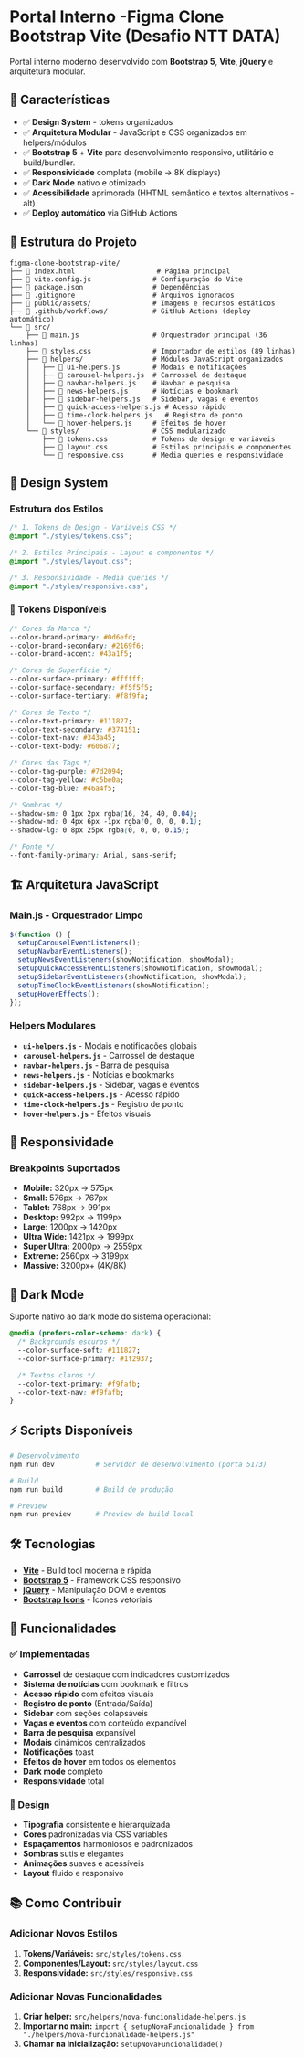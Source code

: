 # Portal Interno -Figma Clone Bootstrap Vite (Desafio NTT DATA)

Portal interno moderno desenvolvido com **Bootstrap 5**, **Vite**, **jQuery** e arquitetura modular.

## 🚀 Características

- ✅ **Design System** - tokens organizados
- ✅ **Arquitetura Modular** - JavaScript e CSS organizados em helpers/módulos
- ✅ **Bootstrap 5** + **Vite** para desenvolvimento responsivo, utilitário e build/bundler.
- ✅ **Responsividade** completa (mobile → 8K displays)
- ✅ **Dark Mode** nativo e otimizado
- ✅ **Acessibilidade** aprimorada (HHTML semântico e textos alternativos - alt)
- ✅ **Deploy automático** via GitHub Actions

## 📁 Estrutura do Projeto

```
figma-clone-bootstrap-vite/
├── 📄 index.html                    # Página principal
├── 📄 vite.config.js               # Configuração do Vite
├── 📄 package.json                 # Dependências
├── 📄 .gitignore                   # Arquivos ignorados
├── 📁 public/assets/               # Imagens e recursos estáticos
├── 📁 .github/workflows/           # GitHub Actions (deploy automático)
└── 📁 src/
    ├── 📄 main.js                  # Orquestrador principal (36 linhas)
    ├── 📄 styles.css               # Importador de estilos (89 linhas)
    ├── 📁 helpers/                 # Módulos JavaScript organizados
    │   ├── 📄 ui-helpers.js        # Modais e notificações
    │   ├── 📄 carousel-helpers.js  # Carrossel de destaque
    │   ├── 📄 navbar-helpers.js    # Navbar e pesquisa
    │   ├── 📄 news-helpers.js      # Notícias e bookmark
    │   ├── 📄 sidebar-helpers.js   # Sidebar, vagas e eventos
    │   ├── 📄 quick-access-helpers.js # Acesso rápido
    │   ├── 📄 time-clock-helpers.js   # Registro de ponto
    │   └── 📄 hover-helpers.js     # Efeitos de hover
    └── 📁 styles/                  # CSS modularizado
        ├── 📄 tokens.css           # Tokens de design e variáveis
        ├── 📄 layout.css           # Estilos principais e componentes
        └── 📄 responsive.css       # Media queries e responsividade
```

## 🎨 Design System

### Estrutura dos Estilos

```css
/* 1. Tokens de Design - Variáveis CSS */
@import "./styles/tokens.css";

/* 2. Estilos Principais - Layout e componentes */
@import "./styles/layout.css";

/* 3. Responsividade - Media queries */
@import "./styles/responsive.css";
```

### 🌈 Tokens Disponíveis

```css
/* Cores da Marca */
--color-brand-primary: #0d6efd;
--color-brand-secondary: #2169f6;
--color-brand-accent: #43a1f5;

/* Cores de Superfície */
--color-surface-primary: #ffffff;
--color-surface-secondary: #f5f5f5;
--color-surface-tertiary: #f8f9fa;

/* Cores de Texto */
--color-text-primary: #111827;
--color-text-secondary: #374151;
--color-text-nav: #343a45;
--color-text-body: #606877;

/* Cores das Tags */
--color-tag-purple: #7d2094;
--color-tag-yellow: #c5be0a;
--color-tag-blue: #46a4f5;

/* Sombras */
--shadow-sm: 0 1px 2px rgba(16, 24, 40, 0.04);
--shadow-md: 0 4px 6px -1px rgba(0, 0, 0, 0.1);
--shadow-lg: 0 8px 25px rgba(0, 0, 0, 0.15);

/* Fonte */
--font-family-primary: Arial, sans-serif;
```

## 🏗️ Arquitetura JavaScript

### Main.js - Orquestrador Limpo

```javascript
$(function () {
  setupCarouselEventListeners();
  setupNavbarEventListeners();
  setupNewsEventListeners(showNotification, showModal);
  setupQuickAccessEventListeners(showNotification, showModal);
  setupSidebarEventListeners(showNotification, showModal);
  setupTimeClockEventListeners(showNotification);
  setupHoverEffects();
});
```

### Helpers Modulares

- **`ui-helpers.js`** - Modais e notificações globais
- **`carousel-helpers.js`** - Carrossel de destaque
- **`navbar-helpers.js`** - Barra de pesquisa
- **`news-helpers.js`** - Notícias e bookmarks
- **`sidebar-helpers.js`** - Sidebar, vagas e eventos
- **`quick-access-helpers.js`** - Acesso rápido
- **`time-clock-helpers.js`** - Registro de ponto
- **`hover-helpers.js`** - Efeitos visuais

## 📱 Responsividade

### Breakpoints Suportados

- **Mobile:** 320px → 575px
- **Small:** 576px → 767px
- **Tablet:** 768px → 991px
- **Desktop:** 992px → 1199px
- **Large:** 1200px → 1420px
- **Ultra Wide:** 1421px → 1999px
- **Super Ultra:** 2000px → 2559px
- **Extreme:** 2560px → 3199px
- **Massive:** 3200px+ (4K/8K)

## 🌙 Dark Mode

Suporte nativo ao dark mode do sistema operacional:

```css
@media (prefers-color-scheme: dark) {
  /* Backgrounds escuros */
  --color-surface-soft: #111827;
  --color-surface-primary: #1f2937;

  /* Textos claros */
  --color-text-primary: #f9fafb;
  --color-text-nav: #f9fafb;
}
```

## ⚡ Scripts Disponíveis

```bash
# Desenvolvimento
npm run dev          # Servidor de desenvolvimento (porta 5173)

# Build
npm run build        # Build de produção

# Preview
npm run preview      # Preview do build local
```

## 🛠️ Tecnologias

- **[Vite](https://vitejs.dev/)** - Build tool moderna e rápida
- **[Bootstrap 5](https://getbootstrap.com/)** - Framework CSS responsivo
- **[jQuery](https://jquery.com/)** - Manipulação DOM e eventos
- **[Bootstrap Icons](https://icons.getbootstrap.com/)** - Ícones vetoriais

## 🎯 Funcionalidades

### ✅ Implementadas

- **Carrossel** de destaque com indicadores customizados
- **Sistema de notícias** com bookmark e filtros
- **Acesso rápido** com efeitos visuais
- **Registro de ponto** (Entrada/Saída)
- **Sidebar** com seções colapsáveis
- **Vagas e eventos** com conteúdo expandível
- **Barra de pesquisa** expansível
- **Modais** dinâmicos centralizados
- **Notificações** toast
- **Efeitos de hover** em todos os elementos
- **Dark mode** completo
- **Responsividade** total

### 🎨 Design

- **Tipografia** consistente e hierarquizada
- **Cores** padronizadas via CSS variables
- **Espaçamentos** harmoniosos e padronizados
- **Sombras** sutis e elegantes
- **Animações** suaves e acessíveis
- **Layout** fluido e responsivo

## 📚 Como Contribuir

### Adicionar Novos Estilos

1. **Tokens/Variáveis:** `src/styles/tokens.css`
2. **Componentes/Layout:** `src/styles/layout.css`
3. **Responsividade:** `src/styles/responsive.css`

### Adicionar Novas Funcionalidades

1. **Criar helper:** `src/helpers/nova-funcionalidade-helpers.js`
2. **Importar no main:** `import { setupNovaFuncionalidade } from "./helpers/nova-funcionalidade-helpers.js"`
3. **Chamar na inicialização:** `setupNovaFuncionalidade()`
